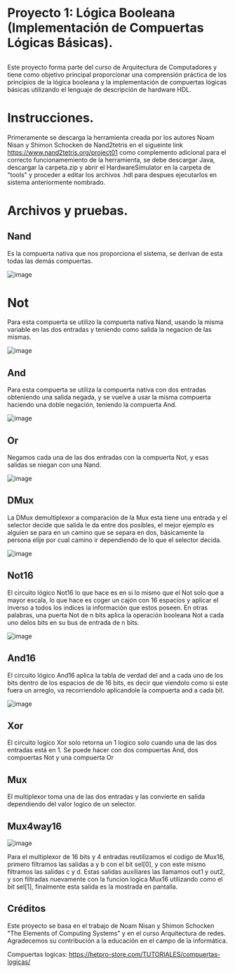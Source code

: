 # Proyecto 1: Lógica Booleana (Implementación de Compuertas Lógicas Básicas).

##
Este proyecto forma parte del curso de Arquitectura de Computadores y tiene como objetivo principal proporcionar una comprensión práctica de los principios de la lógica booleana y la implementación de compuertas lógicas básicas utilizando el lenguaje de descripción de hardware HDL.

# Instrucciones.

Primeramente se descarga la herramienta creada por los autores Noam Nisan y Shimon Schocken de Nand2tetris en el sigueinte link https://www.nand2tetris.org/project01 como complemento adicional para el correcto funcionamemiento de la herramienta,  se debe descargar Java, descargar la carpeta.zip y abrir el HardwareSimulator en la carpeta de "tools" y proceder a editar los archivos .hdl para despues ejecutarlos en sistema anteriormente nombrado.

# Archivos y pruebas.

## Nand
Es la compuerta nativa que nos proporciona el sistema, se derivan de esta todas las demás compuertas.

![image](https://github.com/santiagoGv0506/Grupo-Circuitex/assets/159449792/6b3d9598-49f6-49b6-952b-80c3e13781eb)

# Not
Para esta compuerta se utilizo la compuerta nativa Nand, usando la misma variable en las dos entradas y teniendo como salida la negacion de las mismas.

![image](https://github.com/santiagoGv0506/Grupo-Circuitex/assets/159449792/63e50c97-b687-4125-8000-9d89f3aac5f2)

## And
Para esta compuerta se utiliza la compuerta nativa con dos entradas obteniendo una salida negada, y se vuelve a usar la misma compuerta haciendo una doble negación, teniendo la compuerta And.

![image](https://github.com/santiagoGv0506/Grupo-Circuitex/assets/159449792/143b336e-3152-4826-9f1d-6e86a2312e4b)

## Or 
Negamos cada una de las dos entradas con la compuerta Not, y esas salidas se niegan con una Nand.

![image](https://github.com/santiagoGv0506/Grupo-Circuitex/assets/159449792/225c0bc2-8892-48cf-8271-8f7ed13c950a)


## DMux 

La DMux  demultiplexor a comparación de la Mux esta tiene una entrada y el selector decide que salida le da entre dos posibles, el mejor ejemplo es alguien se para en un camino que se separa en dos, básicamente la persona elije por cual camino ir dependiendo de lo que el selector decida.


![image](https://github.com/santiagoGv0506/Grupo-Circuitex/assets/97885177/c8976f81-f4b1-44d8-be27-f20f5a05e793)

## Not16
El circuito lógico Not16 lo que hace es en si lo mismo que el Not solo que a mayor escala, lo que hace es coger un cajón con 16 espacios y aplicar el inverso a  todos los indices la información que estos poseen. En otras palabras, una puerta Not de n bits aplica la operación booleana Not a cada uno delos bits en su bus de entrada de n bits.

![image](https://github.com/santiagoGv0506/Grupo-Circuitex/assets/97885177/5041d6ca-f27a-4648-9de4-44a4d36adfc6)


## And16
El circuito lógico And16 aplica la tabla de verdad del and a cada uno de los bits dentro de los espacios de de 16 bits, es decir que viendolo como si este fuera un arreglo, va recorriendolo aplicandole la compuerta and a cada bit.

![image](https://github.com/santiagoGv0506/Grupo-Circuitex/assets/97885177/66e99371-e564-4edd-b64e-51065ebda849)

## Xor
El circuito logico Xor solo retorna un 1 logico solo cuando una de las dos entradas está en 1. Se puede hacer con dos compuertas And, dos compuertas Not y una compuerta Or

## Mux
El multiplexor toma una de las dos entradas y las convierte en salida dependiendo del valor logico de un selector.

## Mux4way16

![image](https://tomorrow0w0.gitbooks.io/nand2tetris-homework/content/assets/Mux4Way16.png)

Para el multiplexor de 16 bits y 4 entradas reutilizamos el codigo de Mux16, primero filtramos las salidas a y b con el bit sel[0], y con este mismo filtramos las salidas c y d.
Estas salidas auxiliares las llamamos out1 y out2, y son filtradas nuevamente con la funcion logica Mux16 utilizando como el bit sel[1], finalmente esta salida es la mostrada en pantalla.

## Créditos

Este proyecto se basa en el trabajo de Noam Nisan y Shimon Schocken "The Elements of Computing Systems" y en el curso Arquitectura de redes. 
Agradecemos su contribución a la educación en el campo de la informática.

Compuertas logicas: https://hetpro-store.com/TUTORIALES/compuertas-logicas/

